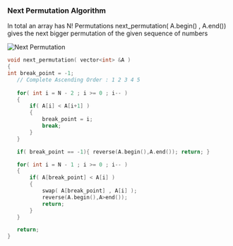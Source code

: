 ### Next Permutation Algorithm

In total an array has N! Permutations next_permutation( A.begin() , A.end()) gives the next bigger permutation of the given sequence of numbers

![Next Permutation](https://media.geeksforgeeks.org/wp-content/uploads/20220908060940/Nextpermutation.png)
 ```cpp
void next_permutation( vector<int> &A )
{
 int break_point = -1;
	// Complete Ascending Order : 1 2 3 4 5
		
	for( int i = N - 2 ; i >= 0 ; i-- )
	{
		if( A[i] < A[i+1] )
		{
			break_point = i;
			break;
		}
	}

	if( break_point == -1){ reverse(A.begin(),A.end()); return; }

	for( int i = N - 1 ; i >= 0 ; i-- )
	{
		if( A[break_point] < A[i] )
		{
			swap( A[break_point] , A[i] );
			reverse(A.begin(),A>end());
			return;
		}
	}

	return;
}
```
